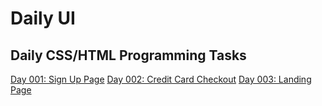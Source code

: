 # Daily UI
## Daily CSS/HTML Programming Tasks

<a href="https://adamgonzls.github.io/daily-ui-001-sign-up-page/" target="_blank">Day 001: Sign Up Page</a>
<a href="http://adamgonzls.github.io/credit-card-checkout/">Day 002: Credit Card Checkout</a>
<a href="http://adamgonzls.github.io/somewhere-landing-page/">Day 003: Landing Page</a>